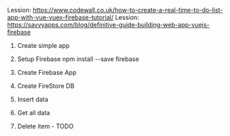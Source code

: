 Lession: https://www.codewall.co.uk/how-to-create-a-real-time-to-do-list-app-with-vue-vuex-firebase-tutorial/
Lession: https://savvyapps.com/blog/definitive-guide-building-web-app-vuejs-firebase

1. Create simple app

2. Setup Firebase
	npm install --save firebase

3. Create Firebase App

4. Create FireStore DB

5. Insert data

6. Get all data

7. Delete item - TODO